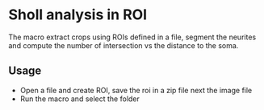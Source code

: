 # Sholl analysis in ROI

The macro extract crops using ROIs defined in a file, segment the neurites and compute the number of intersection vs the distance to the soma.

## Usage
- Open a file and create ROI, save the roi in a zip file next the image file
- Run the macro and select the folder
